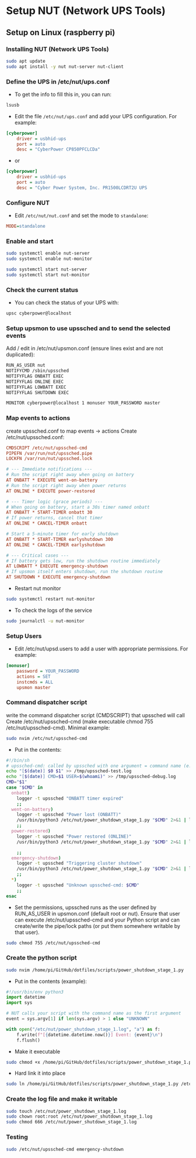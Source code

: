 # Setup NUT (Network UPS Tools)

## Setup on Linux (raspberry pi)

### Installing NUT (Network UPS Tools)

```bash
sudo apt update
sudo apt install -y nut nut-server nut-client
```

### Define the UPS in /etc/nut/ups.conf

- To get the info to fill this in, you can run:

```bash
lsusb
```

- Edit the file `/etc/nut/ups.conf` and add your UPS configuration. For example:

```ini
[cyberpower]
    driver = usbhid-ups
    port = auto
    desc = "CyberPower CP850PFCLCDa"
```

- or

```ini
[cyberpower]
    driver = usbhid-ups
    port = auto
    desc = "Cyber Power System, Inc. PR1500LCDRT2U UPS
```

### Configure NUT

- Edit `/etc/nut/nut.conf` and set the mode to `standalone`:

```ini
MODE=standalone
```

### Enable and start

```bash
sudo systemctl enable nut-server
sudo systemctl enable nut-monitor

sudo systemctl start nut-server
sudo systemctl start nut-monitor

```

### Check the current status

- You can check the status of your UPS with:

```bash
upsc cyberpower@localhost
```

### Setup upsmon to use upssched and to send the selected events

Add / edit in /etc/nut/upsmon.conf (ensure lines exist and are not duplicated):

```bash
RUN_AS_USER nut
NOTIFYCMD /sbin/upssched
NOTIFYFLAG ONBATT EXEC
NOTIFYFLAG ONLINE EXEC
NOTIFYFLAG LOWBATT EXEC
NOTIFYFLAG SHUTDOWN EXEC

MONITOR cyberpower@localhost 1 monuser YOUR_PASSWORD master
```

### Map events to actions

create upssched.conf to map events → actions
Create /etc/nut/upssched.conf:

```ini
CMDSCRIPT /etc/nut/upssched-cmd
PIPEFN /var/run/nut/upssched.pipe
LOCKFN /var/run/nut/upssched.lock

# --- Immediate notifications ---
# Run the script right away when going on battery
AT ONBATT * EXECUTE went-on-battery
# Run the script right away when power returns
AT ONLINE * EXECUTE power-restored

# --- Timer logic (grace periods) ---
# When going on battery, start a 30s timer named onbatt
AT ONBATT * START-TIMER onbatt 30
# If power returns, cancel that timer
AT ONLINE * CANCEL-TIMER onbatt

# Start a 5-minute timer for early shutdown
AT ONBATT * START-TIMER earlyshutdown 300
AT ONLINE * CANCEL-TIMER earlyshutdown

# --- Critical cases ---
# If battery gets low, run the shutdown routine immediately
AT LOWBATT * EXECUTE emergency-shutdown
# If upsmon itself enters shutdown, run the shutdown routine
AT SHUTDOWN * EXECUTE emergency-shutdown
```

- Restart nut monitor

```bash
sudo systemctl restart nut-monitor
```

- To check the logs of the service

```bash
sudo journalctl -u nut-monitor
```

### Setup Users

- Edit /etc/nut/upsd.users to add a user with appropriate permissions. For example:

```ini
[monuser]
    password = YOUR_PASSWORD
    actions = SET
    instcmds = ALL
    upsmon master
```

### Command dispatcher script

write the command dispatcher script (CMDSCRIPT) that upssched will call
Create /etc/nut/upssched-cmd (make executable chmod 755 /etc/nut/upssched-cmd). Minimal example:

```bash
sudo nvim /etc/nut/upssched-cmd
```

- Put in the contents:

```bash
#!/bin/sh
# upssched-cmd: called by upssched with one argument = command name (e.g. emergency-shutdown)
echo "[$(date)] $0 $1" >> /tmp/upssched-test.log
echo "[$(date)] CMD=$1 USER=$(whoami)" >> /tmp/upssched-debug.log
CMD="$1"
case "$CMD" in
  onbatt)
    logger -t upssched "ONBATT timer expired"
    ;;
  went-on-battery)
    logger -t upssched "Power lost (ONBATT)"
    /usr/bin/python3 /etc/nut/power_shutdown_stage_1.py "$CMD" 2>&1 | logger -t upssched-python
    ;;
  power-restored)
    logger -t upssched "Power restored (ONLINE)"
    /usr/bin/python3 /etc/nut/power_shutdown_stage_1.py "$CMD" 2>&1 | logger -t upssched-python

    ;;
  emergency-shutdown)
    logger -t upssched "Triggering cluster shutdown"
    /usr/bin/python3 /etc/nut/power_shutdown_stage_1.py "$CMD" 2>&1 | logger -t upssched-python
    ;;
  *)
    logger -t upssched "Unknown upssched-cmd: $CMD"
    ;;
esac
```

- Set the permissions, upssched runs as the user defined by RUN_AS_USER in upsmon.conf (default root or nut). Ensure that user can execute /etc/nut/upssched-cmd and your Python script and can create/write the pipe/lock paths (or put them somewhere writable by that user).

```bash
sudo chmod 755 /etc/nut/upssched-cmd
```

### Create the python script

```bash
sudo nvim /home/pi/GitHub/dotfiles/scripts/power_shutdown_stage_1.py
```

- Put in the contents (example):

```python
#!/usr/bin/env python3
import datetime
import sys

# NUT calls your script with the command name as the first argument
event = sys.argv[1] if len(sys.argv) > 1 else "UNKNOWN"

with open("/etc/nut/power_shutdown_stage_1.log", "a") as f:
    f.write(f"[{datetime.datetime.now()}] Event: {event}\n")
    f.flush()
```

- Make it executable

```bash
sudo chmod +x /home/pi/GitHub/dotfiles/scripts/power_shutdown_stage_1.py
```

- Hard link it into place

```bash
sudo ln /home/pi/GitHub/dotfiles/scripts/power_shutdown_stage_1.py /etc/nut/power_shutdown_stage_1.py
```

### Create the log file and make it writable

```bash
sudo touch /etc/nut/power_shutdown_stage_1.log
sudo chown root:root /etc/nut/power_shutdown_stage_1.log
sudo chmod 666 /etc/nut/power_shutdown_stage_1.log
```

### Testing

```bash
sudo /etc/nut/upssched-cmd emergency-shutdown
```
